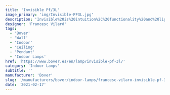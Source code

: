 ```yaml
---
title: 'Invisible Pf/3L'
image_primary: 'img/Invisible-PF3L.jpg'
description: 'Invisible%20is%20intuition%2C%20functionality%20and%20lightness%20but%2C%20above%20all%2C%20simplicity.%20And%20this%20characteristic%20is%20the%20source%20of%20its%20beauty.%20Its%20simplicity%20gives%20it%20an%20intrinsic%20iconic%20quality.'
designer: 'Francesc Vilaró'
tags:
  - 'Bover'
  - 'Wall'
  - 'Indoor'
  - 'Ceiling'
  - 'Pendant'
  - 'Indoor Lamps'
href: 'https://www.bover.es/en/lamp/invisible-pf-3l/'
category: 'Indoor Lamps'
subtitle: ''
manufacturer: 'Bover'
slug: '/manufacturers/bover/indoor-lamps/francesc-vilaro-invisible-pf-3-l'
date: '2021-02-17'
---
```

